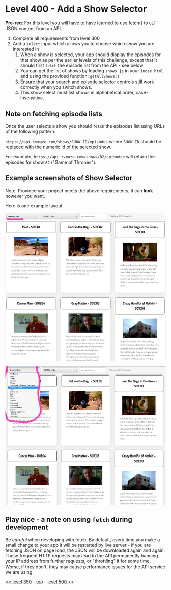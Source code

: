 # Level 400 - Add a Show Selector

**Pre-req**: For this level you will have to have learned to use fetch() to `GET` JSON content from an API.

1. Complete all requirements from level 300
1. Add a `select` input which allows you to choose which show you are interested in
   1. When a show is selected, your app should display the episodes for that show as per the earlier levels of this challenge, except that it should first `fetch` the episode list from the API - see below
   1. You can get the list of shows by loading `shows.js` in your `index.html` and using the provided function: `getAllShows()`
   1. Ensure that your search and episode selector controls still work correctly when you switch shows.
   1. This show select must list shows in alphabetical order, case-insensitive.

## Note on fetching episode lists

Once the user selects a show you should `fetch` the episodes list using URLs of the following pattern:

`https://api.tvmaze.com/shows/SHOW_ID/episodes` where `SHOW_ID` should be replaced with the numeric id of the selected show.

For example, `https://api.tvmaze.com/shows/82/episodes` will return the episodes for show `82` ("Game of Thrones").

## Example screenshots of Show Selector

Note: Provided your project meets the above requirements, it can **look** however you want.

Here is one example layout.

![example of level 400, showing show selector (collapsed)](./example-screenshots/example-show-selector-1.jpg)

![example of level 400, showing show selector (expanded)](./example-screenshots/example-show-selector-2.jpg)

## Play nice - a note on using `fetch` during development

Be _careful_ when developing with fetch. By default, every time you make a small change to your app it will be restarted by live server - if you are fetching JSON on page load, the JSON will be downloaded again and again. These frequent HTTP requests may lead to the API permanently banning your IP address from further requests, or "throttling" it for some time. Worse, if they don't, they may cause performance issues for the API service we are using.

[<< level 350](./level-350.md) - [top](./readme.md) - [level 500 >>](./level-500.md)
